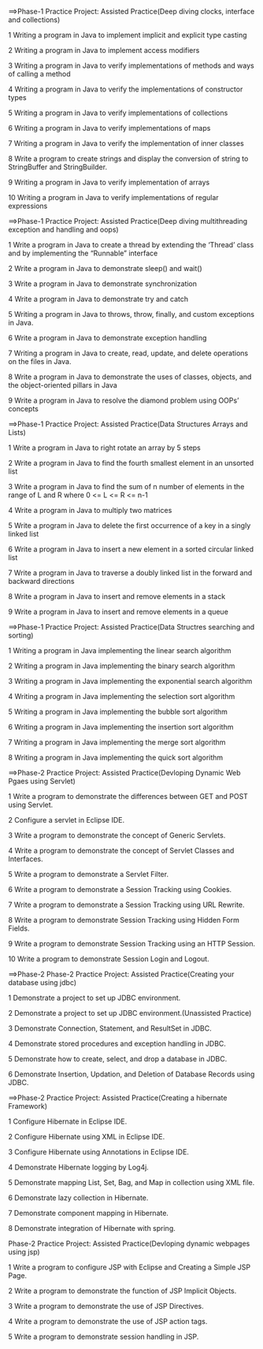 ==>Phase-1 Practice Project: Assisted Practice(Deep diving clocks, interface and collections)

1 Writing a program in Java to implement implicit and explicit type casting

2 Writing a program in Java to implement access modifiers

3 Writing a program in Java to verify implementations of methods and ways of calling a method  

4 Writing a program in Java to verify the implementations of constructor types

5 Writing a program in Java to verify implementations of collections

6 Writing a program in Java to verify implementations of maps

7 Writing a program in Java to verify the implementation of inner classes

8 Write a program to create strings and display the conversion of string to StringBuffer and StringBuilder.

9 Writing a program in Java to verify implementation of arrays

10 Writing a program in Java to verify implementations of regular expressions

==>Phase-1 Practice Project: Assisted Practice(Deep diving multithreading exception and handling and oops)

1 Write a program in Java to create a thread by extending the ‘Thread’ class and by implementing the “Runnable” interface

2 Write a program in Java to demonstrate sleep() and wait()

3 Write a program in Java to demonstrate synchronization

4 Write a program in Java to demonstrate try and catch

5 Writing a program in Java to throws, throw, finally, and custom exceptions in Java.

6 Write a program in Java to demonstrate exception handling

7 Writing a program in Java to create, read, update, and delete operations on the files in Java.

8 Write a program in Java to demonstrate the uses of classes, objects, and the object-oriented pillars in Java

9 Write a program in Java to resolve the diamond problem using OOPs’ concepts

==>Phase-1 Practice Project: Assisted Practice(Data Structures Arrays and Lists)

1 Write a program in Java to right rotate an array by 5 steps

2 Write a program in Java to find the fourth smallest element in an unsorted list

3 Write a program in Java to find the sum of n number of elements in the range of L and R where 0 <= L <= R <= n-1

4 Write a program in Java to multiply two matrices

5 Write a program in Java to delete the first occurrence of a key in a singly linked list

6 Write a program in Java to insert a new element in a sorted circular linked list

7 Write a program in Java to traverse a doubly linked list in the forward and backward directions

8 Write a program in Java to insert and remove elements in a stack

9 Write a program in Java to insert and remove elements in a queue

==>Phase-1 Practice Project: Assisted Practice(Data Structres searching and sorting)

1 Writing a program in Java implementing the linear search algorithm

2 Writing a program in Java implementing the binary search algorithm

3 Writing a program in Java implementing the exponential search algorithm

4 Writing a program in Java implementing the selection sort algorithm

5 Writing a program in Java implementing the bubble sort algorithm

6 Writing a program in Java implementing the insertion sort algorithm

7 Writing a program in Java implementing the merge sort algorithm

8 Writing a program in Java implementing the quick sort algorithm

==>Phase-2 Practice Project: Assisted Practice(Devloping Dynamic Web Pgaes using Servlet)

1 Write a program to demonstrate the differences between GET and POST using Servlet.

2 Configure a servlet in Eclipse IDE.

3 Write a program to demonstrate the concept of Generic Servlets.

4 Write a program to demonstrate the concept of Servlet Classes and Interfaces.

5 Write a program to demonstrate a Servlet Filter.

6 Write a program to demonstrate a Session Tracking using Cookies.

7 Write a program to demonstrate a Session Tracking using URL Rewrite.

8 Write a program to demonstrate Session Tracking using Hidden Form Fields.

9 Write a program to demonstrate Session Tracking using an HTTP Session.

10 Write a program to demonstrate Session Login and Logout.

==>Phase-2 Phase-2 Practice Project: Assisted Practice(Creating your database using jdbc)

1 Demonstrate a project to set up JDBC environment.

2 Demonstrate a project to set up JDBC environment.(Unassisted Practice)

3 Demonstrate Connection, Statement, and ResultSet in JDBC.

4 Demonstrate stored procedures and exception handling in JDBC.

5 Demonstrate how to create, select, and drop a database in JDBC.

6 Demonstrate Insertion, Updation, and Deletion of Database Records using JDBC.

==>Phase-2 Practice Project: Assisted Practice(Creating a hibernate Framework)

1 Configure Hibernate in Eclipse IDE.

2 Configure Hibernate using XML in Eclipse IDE.

3 Configure Hibernate using Annotations in Eclipse IDE.

4 Demonstrate Hibernate logging by Log4j.

5 Demonstrate mapping List, Set, Bag, and Map in collection using XML file.

6 Demonstrate lazy collection in Hibernate.

7 Demonstrate component mapping in Hibernate.

8 Demonstrate integration of Hibernate with spring.

Phase-2 Practice Project: Assisted Practice(Devloping dynamic webpages using jsp)

1 Write a program to configure JSP with Eclipse and Creating a Simple JSP Page.

2 Write a program to demonstrate the function of JSP Implicit Objects.

3 Write a program to demonstrate the use of JSP Directives.

4 Write a program to demonstrate the use of JSP action tags.

5 Write a program to demonstrate session handling in JSP.


